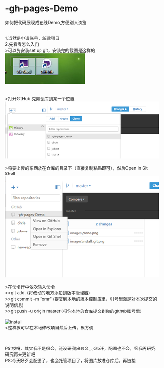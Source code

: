 # -gh-pages-Demo
如何把代码展现成在线Demo,方便别人浏览

<br>1.当然是申请账号，新建项目
<br>2.先看看怎么入门
      <br>>可以先安装set up git，安装完的截图是这样的
      <br>![install](https://github.com/Hiooary/-gh-pages-Demo/blob/master/images/install_git.png)  
      <br>
      <br>
      >打开GitHub.克隆仓库到某一个位置
      <br>![install](https://github.com/Hiooary/-gh-pages-Demo/blob/master/images/clone.png) 
      <br>
      <br>
      >将要上传的东西放在仓库的目录下（直接复制粘贴即可），然后Open in Git Shell
      <br>![install](https://github.com/Hiooary/-gh-pages-Demo/blob/master/images/upload.png) 
      <br>
      <br>
      >在命令行中依次输入命令
      <br>
      >>git add. (将改动的地方添加到版本管理器)
      <br>
      >>git  commit -m "xmr"  (提交到本地的版本控制库里，引号里面是对本次提交的说明信息)
      <br>
      >>git push -u origin master  (将你本地的仓库提交到你的github账号里)
      <br>
      <br>![install](https://github.com/Hiooary/-gh-pages-Demo/blob/master/images/commend.png) 
      <br>
      >这样就可以在本地修改项目然后上传，很方便
      <br>
      <br>
      
<br>PS:哎呀，其实我不是很会，还没研究出来⊙﹏⊙b汗，配图也不会，容我再研究 研究再来更新吧
<br>PS:今天好歹会配图了，也会托管项目了，将图片放进仓库后，再链接
